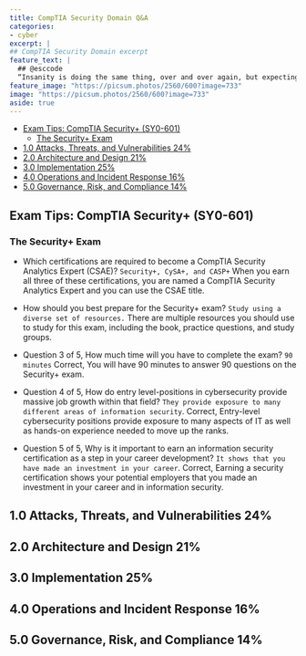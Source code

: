 ```yaml
---
title: CompTIA Security Domain Q&A
categories:
- cyber
excerpt: |
## CompTIA Security Domain excerpt
feature_text: |  
  ## @esccode
  “Insanity is doing the same thing, over and over again, but expecting different results.” ― Narcotics Anonymous
feature_image: "https://picsum.photos/2560/600?image=733"
image: "https://picsum.photos/2560/600?image=733"
aside: true
---
```

- [Exam Tips: CompTIA Security+ (SY0-601)](#exam-tips-comptia-security-sy0-601)
  - [The Security+ Exam](#the-security-exam)
- [1.0 Attacks, Threats, and Vulnerabilities 24%](#10-attacks-threats-and-vulnerabilities-24)
- [2.0 Architecture and Design 21%](#20-architecture-and-design-21)
- [3.0 Implementation 25%](#30-implementation-25)
- [4.0 Operations and Incident Response 16%](#40-operations-and-incident-response-16)
- [5.0 Governance, Risk, and Compliance 14%](#50-governance-risk-and-compliance-14)

## Exam Tips: CompTIA Security+ (SY0-601)

### The Security+ Exam

- Which certifications are required to become a CompTIA Security Analytics Expert (CSAE)?
`Security+, CySA+, and CASP+`
When you earn all three of these certifications, you are named a CompTIA Security Analytics Expert and you can use the CSAE title.

- How should you best prepare for the Security+ exam?
`Study using a diverse set of resources.`
There are multiple resources you should use to study for this exam, including the book, practice questions, and study groups.

- Question 3 of 5, How much time will you have to complete the exam?
`90 minutes`
Correct, You will have 90 minutes to answer 90 questions on the Security+ exam.

- Question 4 of 5, How do entry level-positions in cybersecurity provide massive job growth within that field?
`They provide exposure to many different areas of information security`.
Correct, Entry-level cybersecurity positions provide exposure to many aspects of IT as well as hands-on experience needed to move up the ranks.

- Question 5 of 5, Why is it important to earn an information security certification as a step in your career development?
`It shows that you have made an investment in your career`.
Correct, Earning a security certification shows your potential employers that you made an investment in your career and in information security.








## 1.0 Attacks, Threats, and Vulnerabilities 24%

## 2.0 Architecture and Design 21%

## 3.0 Implementation 25%

## 4.0 Operations and Incident Response 16%

## 5.0 Governance, Risk, and Compliance 14%
